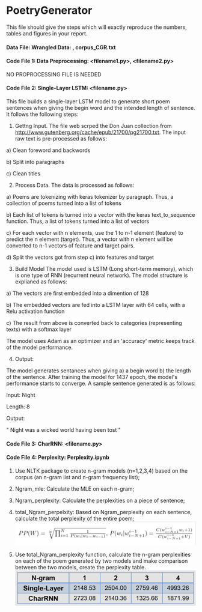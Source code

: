 # PoetryGenerator

This file should give the steps which will exactly reproduce the numbers, tables and figures in your report.

#### Data File: Wrangled Data: <filename1>, corpus_CGR.txt
  
#### Code File 1: Data Preprocessing: <filename1.py>, <filename2.py>
NO PROPROCESSING FILE IS NEEDED

#### Code File 2: Single-Layer LSTM: <filename.py>
This file builds a single-layer LSTM model to generate short poem sentences when giving the begin word and the intended length of sentence. It follows the following steps: 


1. Gettng Input. The file web scrped the Don Juan collection from http://www.gutenberg.org/cache/epub/21700/pg21700.txt. The input raw text is pre-processed as follows:

  a) Clean foreword and backwords
  
  b) Split into paragraphs
  
  c) Clean titles

2. Process Data.  The data is processed as follows:

  a) Poems are tokenizing with keras tokenizer by paragraph. Thus, a collection of poems turned into a list of tokens
  
  b) Each list of tokens is turned into a vector with the keras text_to_sequence function. Thus, a list of tokens turned into a list of vectors
  
  c) For each vector with n elements, use the 1 to n-1 element (feature) to predict the n element (target). Thus, a vector with n element will be converted to n-1 vectors of feature and target pairs. 
  
  d) Split the vectors got from step c) into features and target
  
  
3. Build Model 
The model used is LSTM (Long short-term memory), which is one type of RNN (recurrent neural network). The model structure is explianed as follows:

  a) The vectors are first embedded into a dimention of 128 
  
  b) The embedded vectors are fed into a LSTM layer with 64 cells, with a Relu activation function
  
  c) The result from above is converted back to categories (representing texts) with a softmax layer 
  
The model uses Adam as an optimizer and an 'accuracy' metric keeps track of the model performance. 


4. Output: 

The model generates sentances when giving a) a begin word b) the length of the sentence. After training the model for 1437 epoch, the model's performance starts to converge. A sample sentence generated is as follows:

Input: Night

Length: 8 

Output: 

  " Night was a wicked world having been tost " 



#### Code File 3: CharRNN: <filename.py>
#### Code File 4: Perplexity: Perplexity.ipynb
1. Use NLTK package to create n-gram models (n=1,2,3,4) based on the corpus (an n-gram list and n-gram frequency list); 

2. Ngram_mle: Calculate the MLE on each n-gram; 

3. Ngram_perplexity: Calculate the perplexities on a piece of sentence;

4. total_Ngram_perpelxity: Based on Ngram_perplexity on each sentence, calculate the total perplexity of the entire poem;
![alt text](https://github.com/sayayangnu/PoetryGenerator/blob/master/perplexity_formula.PNG "Perplexity Formulas")

5. Use total_Ngram_perplexity function, calculate the n-gram perplexities on each of the poem generated by two models and make comparison between the two models, create the perplexity table. 
![alt text](https://github.com/sayayangnu/PoetryGenerator/blob/master/perplexity_table.PNG "Perplexity Table")

